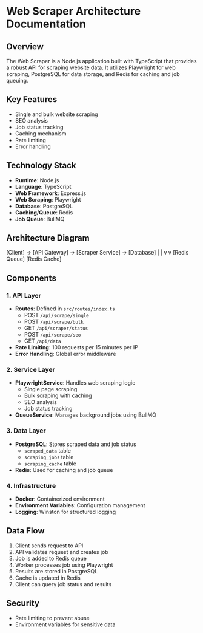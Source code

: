 # Web Scraper Architecture Documentation

## Overview

The Web Scraper is a Node.js application built with TypeScript that provides a robust API for scraping website data. It utilizes Playwright for web scraping, PostgreSQL for data storage, and Redis for caching and job queuing.

## Key Features

- Single and bulk website scraping
- SEO analysis
- Job status tracking
- Caching mechanism
- Rate limiting
- Error handling

## Technology Stack

- **Runtime**: Node.js
- **Language**: TypeScript
- **Web Framework**: Express.js
- **Web Scraping**: Playwright
- **Database**: PostgreSQL
- **Caching/Queue**: Redis
- **Job Queue**: BullMQ

## Architecture Diagram

[Client] -> [API Gateway] -> [Scraper Service] -> [Database]
| |
v v
[Redis Queue] [Redis Cache]

## Components

### 1. API Layer

- **Routes**: Defined in `src/routes/index.ts`
  - POST `/api/scrape/single`
  - POST `/api/scrape/bulk`
  - GET `/api/scraper/status`
  - POST `/api/scrape/seo`
  - GET `/api/data`
- **Rate Limiting**: 100 requests per 15 minutes per IP
- **Error Handling**: Global error middleware

### 2. Service Layer

- **PlaywrightService**: Handles web scraping logic
  - Single page scraping
  - Bulk scraping with caching
  - SEO analysis
  - Job status tracking
- **QueueService**: Manages background jobs using BullMQ

### 3. Data Layer

- **PostgreSQL**: Stores scraped data and job status
  - `scraped_data` table
  - `scraping_jobs` table
  - `scraping_cache` table
- **Redis**: Used for caching and job queue

### 4. Infrastructure

- **Docker**: Containerized environment
- **Environment Variables**: Configuration management
- **Logging**: Winston for structured logging

## Data Flow

1. Client sends request to API
2. API validates request and creates job
3. Job is added to Redis queue
4. Worker processes job using Playwright
5. Results are stored in PostgreSQL
6. Cache is updated in Redis
7. Client can query job status and results

## Security

- Rate limiting to prevent abuse
- Environment variables for sensitive data
